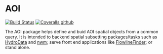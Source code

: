 # AOI

[![Build Status](https://travis-ci.org/mikejohnson51/AOI.svg?branch=master)](https://travis-ci.org/mikejohnson51/AOI) 
[![Coveralls github](https://img.shields.io/coveralls/github/mikejohnson51/AOI.svg)](https://coveralls.io/github/mikejohnson51/AOI?branch=master)

The AOI package helps define and buid AOI spatial objects from a common query. It is intended to backend spatial subsetting packages/tasks such as [HydroData](http://mikejohnson51.github.io/HydroData/) and [nwm](https://github.com/mikejohnson51/NWM); serve front end applications like [FlowlineFinder](https://github.com/mikejohnson51/FlowlineFinder); or stand alone.

